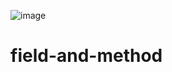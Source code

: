 
![image](https://github.com/networkSorcerer/field-and-method/assets/155520035/98ae906d-3f54-411e-8960-a44c7abdea0b)

# field-and-method
